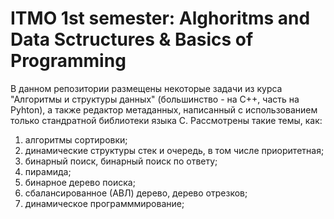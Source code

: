 # ITMO 1st semester: Alghoritms and Data Sctructures & Basics of Programming
В данном репозитории размещены некоторые задачи из курса "Алгоритмы и структуры данных" (большинство - на C++, часть на Pyhton), а также редактор метаданных, написанный c использованием только стандратной библиотеки языка C.
Рассмотрены такие темы, как:
1) алгоритмы сортировки;
2) динамические структуры стек и очередь, в том числе приоритетная;
3) бинарный поиск, бинарный поиск по ответу;
4) пирамида;
5) бинарное дерево поиска;
6) сбалансированное (АВЛ) дерево, дерево отрезков;
7) динамическое программмирование;
